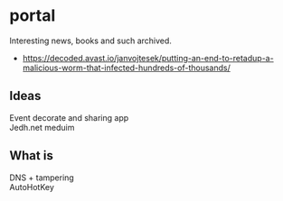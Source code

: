 # portal
Interesting news, books and such archived.
- https://decoded.avast.io/janvojtesek/putting-an-end-to-retadup-a-malicious-worm-that-infected-hundreds-of-thousands/
## Ideas
Event decorate and sharing app   
Jedh.net meduim
## What is
DNS + tampering   
AutoHotKey
